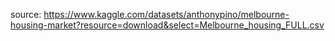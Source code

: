 source: https://www.kaggle.com/datasets/anthonypino/melbourne-housing-market?resource=download&select=Melbourne_housing_FULL.csv